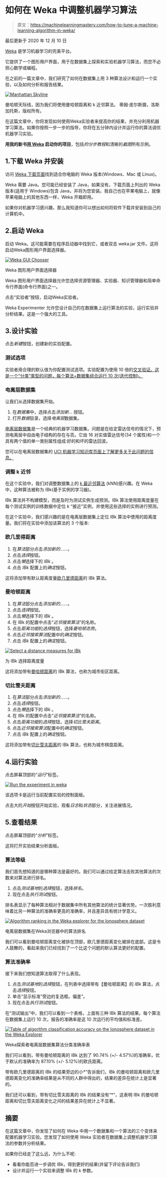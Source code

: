 # 如何在 Weka 中调整机器学习算法

> 原文：<https://machinelearningmastery.com/how-to-tune-a-machine-learning-algorithm-in-weka/>

最后更新于 2020 年 12 月 10 日

[Weka](https://machinelearningmastery.com/what-is-the-weka-machine-learning-workbench/ "What is the Weka Machine Learning Workbench") 是学习机器学习的完美平台。

它提供了一个图形用户界面，用于在数据集上探索和实验机器学习算法，而您不必担心数学或编程。

在之前的一篇文章中，我们研究了如何在数据集上用 3 种算法设计和运行一个实验，以及如何分析和报告结果。

[![Manhattan Skyline](img/7cc8475e13d818cbffb7c15511a24c0a.png)](https://machinelearningmastery.com/wp-content/uploads/2014/02/manhattan.jpg)

曼哈顿天际线，因为我们将使用曼哈顿距离和 k 近邻算法。
蒂姆·皮尔斯摄，洛斯加托斯，版权所有。

在这篇文章中，你将发现如何使用Weka实验者来提高你的结果，并充分利用机器学习算法。如果你按照一步一步的指导，你将在五分钟内设计并运行你的算法调优机器学习实验。

**用我的新书[用 Weka](https://machinelearningmastery.com/machine-learning-mastery-weka/) 启动你的项目**，包括*的分步教程*和清晰的*截图*所有示例。

## 1.下载 Weka 并安装

访问 [Weka 下载页面](https://waikato.github.io/weka-wiki/downloading_weka/)找到适合你电脑的 Weka 版本(Windows、Mac 或 Linux)。

Weka 需要 Java。您可能已经安装了 Java，如果没有，下载页面上列出的 Weka 版本(适用于 Windows)包含 Java，并将为您安装。我自己也在苹果电脑上，就像苹果电脑上的其他东西一样，Weka 开箱即用。

如果你对机器学习感兴趣，那么我知道你可以想出如何将软件下载并安装到自己的计算机中。

## 2.启动 Weka

启动 Weka。这可能需要在程序启动器中找到它，或者双击 weka.jar 文件。这将启动Weka图形用户界面选择器。

[![Weka GUI Chooser](img/fba124929a0da99095d1a3de3149684b.png)](https://machinelearningmastery.com/wp-content/uploads/2014/02/weka-loader.png)

Weka 图形用户界面选择器

Weka 图形用户界面选择器允许您选择资源管理器、实验器、知识管理器和简单命令行界面(命令行界面)之一。

点击“实验者”按钮，启动Weka实验者。

Weka Experimenter 允许您设计自己的在数据集上运行算法的实验，运行实验并分析结果。这是一个强大的工具。

## 3.设计实验

点击*新建*按钮，创建新的实验配置。

### 测试选项

实验者用合理的默认值为你配置测试选项。实验配置为使用 10 倍的[交叉验证。这是一个“分类”类型的问题，每个算法+数据集组合运行 10 次(迭代控制)。](https://machinelearningmastery.com/how-to-choose-the-right-test-options-when-evaluating-machine-learning-algorithms/ "How To Choose The Right Test Options When Evaluating Machine Learning Algorithms")

### 电离层数据集

让我们从选择数据集开始。

1.  在*数据集*中，选择点击*添加新…* 按钮。
2.  打开*数据*目录，选择*电离层*数据集。

[电离层数据集](https://archive.ics.uci.edu/ml/datasets/Ionosphere)是一个经典的机器学习数据集。问题是在给定雷达信号的情况下，预测电离层中自由电子结构的存在与否。它由 16 对实值雷达信号(34 个属性)和一个具有两个值的单一类别属性组成:好的和坏的雷达回波。

您可以在电离层数据集的 [UCI 机器学习知识库页面上了解更多关于此问题的信息。](https://archive.ics.uci.edu/ml/datasets/Ionosphere)

### 调整 k 近邻

在这个实验中，我们对调整数据集上的 [k 最近邻算法](https://en.wikipedia.org/wiki/K-nearest_neighbors_algorithm) (kNN)感兴趣。在 Weka 中，这种算法被称为 IBk(基于实例的学习器)。

IBk 算法并不构建模型，而是及时为测试实例生成预测。IBk 算法使用距离度量在每个测试实例的训练数据中定位 *k* “接近”实例，并使用这些选择的实例进行预测。

在这个实验中，我们感兴趣的是在电离层数据集上定位 IBk 算法中使用的距离度量。我们将在实验中添加该算法的 3 个版本:

### 欧几里得距离

1.  在*算法*部分点击*添加新的……*。
2.  点击*选择*按钮。
3.  点击*懒*选择下的 *IBk* 。
4.  点击 *IBk* 配置上的*确定*按钮。

这将添加带有默认距离度量[欧几里德距离](https://en.wikipedia.org/wiki/Euclidean_distance)的 IBk 算法。

### 曼哈顿距离

1.  在*算法*部分点击*添加新的……*。
2.  点击*选择*按钮。
3.  点击*懒*选择下的 *IBk* 。
4.  在 IBk 的配置中点击“*近邻搜索算法*”的名称。
5.  点击*距离功能*的*选择*按钮，选择*曼哈顿态势*。
6.  点击*近邻搜索算法*配置中的*确定*按钮。
7.  点击 *IBk* 配置上的*确定*按钮。

[![Select a distance measures for IBk](img/907e90af90b6e9d6962a2e654929cd8f.png)](https://machinelearningmastery.com/wp-content/uploads/2014/02/Screen-Shot-2014-02-24-at-5.22.30-AM.png)

为 IBk 选择距离度量

这将添加带有[曼哈顿距离](https://en.wikipedia.org/wiki/Manhattan_distance)的 IBk 算法，也称为城市街区距离。

### 切比雪夫距离

1.  在*算法*部分点击*添加新的……*。
2.  点击*选择*按钮。
3.  点击*懒*选择下的 *IBk* 。
4.  在 IBk 的配置中点击“*近邻搜索算法*”的名称。
5.  点击*距离功能*的*选择*按钮，选择*切比雪夫距离*。
6.  点击*近邻搜索算法*配置中的*确定*按钮。
7.  点击 *IBk* 配置上的*确定*按钮。

这将添加带有[切比雪夫距离](https://en.wikipedia.org/wiki/Chebyshev_distance)的 IBk 算法，也称为城市棋盘距离。

## 4.运行实验

点击屏幕顶部的“*运行*”标签。

[![Run the experiment in weka](img/473d057384266fe6c48d0cee4dd6e921.png)](https://machinelearningmastery.com/wp-content/uploads/2014/02/Screen-Shot-2014-02-24-at-5.22.54-AM.png)

该选项卡是运行当前配置实验的控制面板。

点击大的*开始*按钮开始实验，观看*日志*和*状态*部分，关注进展情况。

## 5.查看结果

点击屏幕顶部的“*分析*”标签。

这将打开实验结果分析面板。

### 算法等级

我们首先想知道的是哪种算法是最好的。我们可以通过给定算法击败其他算法的次数来对算法进行排名。

1.  点击*测试基地*的*选择*按钮，选择*排名*。
2.  现在点击*执行测试*按钮。

排名表显示了每种算法相对于数据集中所有其他算法的统计显著优势。一次胜利意味着比另一种算法的准确率更高的准确率，并且差异具有统计学意义。

[![Algorithm ranking in the Weka explorer for the Ionosphere dataset](img/104e1d3c1478002f51ac6ef58c5e005b.png)](https://machinelearningmastery.com/wp-content/uploads/2014/02/Screen-Shot-2014-02-24-at-5.23.06-AM.png)

电离层数据集在Weka浏览器中的算法排名

我们可以看到曼哈顿距离变化被排在顶部，欧几里德距离变化被排在底部。这是令人鼓舞的，看起来我们已经找到了一个比这个问题的默认算法更好的配置。

### 算法准确率

接下来我们想知道算法取得了什么表现。

1.  点击*测试基地*的*选择*按钮，在列表中选择带有【曼哈顿距离】的 *IBk* 算法，点击*选择*按钮。
2.  单击“显示标准”旁边的复选框。偏差”。
3.  现在点击*执行测试*按钮。

在“测试输出”中，我们可以看到一个表格，上面有三种 IBk 算法的结果。每个算法在数据集上运行 10 次，报告的准确率是这 10 次运行的平均值和标准差。

[![Table of algorithm classification accuracy on the Ionosphere dataset in the Weka Explorer](img/bace77d64205883fe6c8cf0bc78e10aa.png)](https://machinelearningmastery.com/wp-content/uploads/2014/02/Screen-Shot-2014-02-24-at-5.23.26-AM.png)

Weka探索者电离层数据集算法分类准确率表

我们可以看到，带有曼哈顿距离的 IBk 达到了 90.74% (+/- 4.57%)的准确率，优于默认的准确率为 87.10% (+/- 5.12%)的欧氏距离。

带有欧几里德距离的 IBk 的结果旁边的小*”告诉我们，IBk 的曼哈顿距离和欧几里德距离变化的准确率结果是从不同的人群中得出的，结果的差异在统计上是显著的。

我们还可以看到，带有切比雪夫距离的 IBk 的结果没有“*”，这表明 IBk 的曼哈顿距离和切比雪夫距离变化之间的结果差异在统计上不显著。

## 摘要

在这篇文章中，你发现了如何在 Weka 中用一个数据集和一个算法的三个变体来配置机器学习实验。您发现了如何使用 Weka 实验者在数据集上调整机器学习算法的参数并分析结果。

如果你已经走了这么远，为什么不呢:

*   看看你能否进一步调优 IBk，得到更好的结果(并留下评论告诉我们)
*   设计并运行一个实验来调整 IBk 的 k 参数。